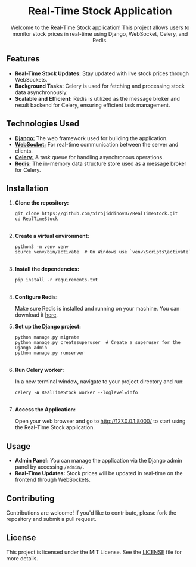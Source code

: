 <h1 align="center">Real-Time Stock Application</h1>

<p align="center">
Welcome to the Real-Time Stock application! This project allows users to monitor stock prices in real-time using Django, WebSocket, Celery, and Redis.
</p>

<h2>Features</h2>
<ul>
  <li><strong>Real-Time Stock Updates:</strong> Stay updated with live stock prices through WebSockets.</li>
  <li><strong>Background Tasks:</strong> Celery is used for fetching and processing stock data asynchronously.</li>
  <li><strong>Scalable and Efficient:</strong> Redis is utilized as the message broker and result backend for Celery, ensuring efficient task management.</li>
</ul>

<h2>Technologies Used</h2>
<ul>
  <li><a href="https://www.djangoproject.com/"><strong>Django:</strong></a> The web framework used for building the application.</li>
  <li><a href="https://channels.readthedocs.io/en/stable/"><strong>WebSocket:</strong></a> For real-time communication between the server and clients.</li>
  <li><a href="https://docs.celeryproject.org/en/stable/"><strong>Celery:</strong></a> A task queue for handling asynchronous operations.</li>
  <li><a href="https://redis.io/"><strong>Redis:</strong></a> The in-memory data structure store used as a message broker for Celery.</li>
</ul>

<h2>Installation</h2>
<ol>
  <li><strong>Clone the repository:</strong></li>

<pre>
<code>git clone https://github.com/Sirojiddinov07/RealTimeStock.git
cd RealTimeStock
</code>
</pre>

  <li><strong>Create a virtual environment:</strong></li>

<pre>
<code>python3 -m venv venv
source venv/bin/activate  # On Windows use `venv\Scripts\activate`
</code>
</pre>

  <li><strong>Install the dependencies:</strong></li>

<pre>
<code>pip install -r requirements.txt
</code>
</pre>

  <li><strong>Configure Redis:</strong></li>
  <p>Make sure Redis is installed and running on your machine. You can download it <a href="https://redis.io/download">here</a>.</p>

  <li><strong>Set up the Django project:</strong></li>

<pre>
<code>python manage.py migrate
python manage.py createsuperuser  # Create a superuser for the Django admin
python manage.py runserver
</code>
</pre>

  <li><strong>Run Celery worker:</strong></li>
  <p>In a new terminal window, navigate to your project directory and run:</p>

<pre>
<code>celery -A RealTimeStock worker --loglevel=info
</code>
</pre>

  <li><strong>Access the Application:</strong></li>
  <p>Open your web browser and go to <a href="http://127.0.0.1:8000/">http://127.0.0.1:8000/</a> to start using the Real-Time Stock application.</p>
</ol>

<h2>Usage</h2>
<ul>
  <li><strong>Admin Panel:</strong> You can manage the application via the Django admin panel by accessing <code>/admin/</code>.</li>
  <li><strong>Real-Time Updates:</strong> Stock prices will be updated in real-time on the frontend through WebSockets.</li>
</ul>

<h2>Contributing</h2>
<p>Contributions are welcome! If you'd like to contribute, please fork the repository and submit a pull request.</p>

<h2>License</h2>
<p>This project is licensed under the MIT License. See the <a href="LICENSE">LICENSE</a> file for more details.</p>
